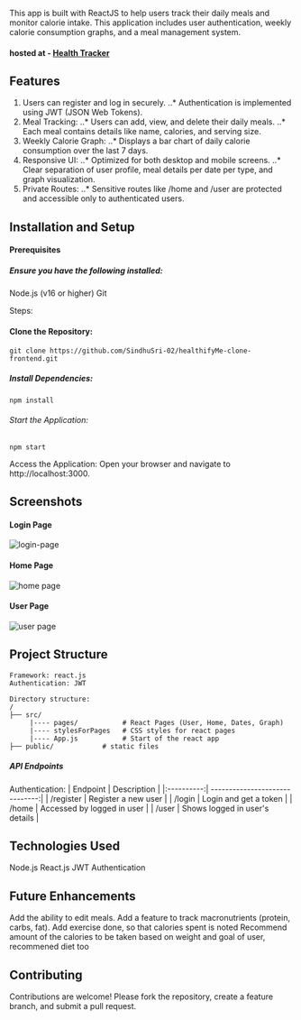 This app is built with ReactJS to help users track their daily meals and monitor calorie intake. This application includes user authentication, weekly calorie consumption graphs, and a meal management system.

#### hosted at - [Health Tracker](https://healthtracker-j0jj.onrender.com)

## Features

1. Users can register and log in securely.
..* Authentication is implemented using JWT (JSON Web Tokens).
2. Meal Tracking:
..* Users can add, view, and delete their daily meals.
..* Each meal contains details like name, calories, and serving size.
3. Weekly Calorie Graph:
..* Displays a bar chart of daily calorie consumption over the last 7 days.
4. Responsive UI:
..* Optimized for both desktop and mobile screens.
..* Clear separation of user profile, meal details per date per type, and graph visualization.
5. Private Routes:
..* Sensitive routes like /home and /user are protected and accessible only to authenticated users.

## Installation and Setup
#### Prerequisites
##### Ensure you have the following installed:

Node.js (v16 or higher)
Git

Steps:
#### Clone the Repository:
`git clone https://github.com/SindhuSri-02/healthifyMe-clone-frontend.git`

##### Install Dependencies:
`npm install`

###### Start the Application:

`npm start`

Access the Application: Open your browser and navigate to http://localhost:3000. 

## Screenshots
#### Login Page
![login-page](https://github.com/user-attachments/assets/53f60433-e642-4876-9872-e9ef50ba198c)

#### Home Page
![home page](https://github.com/user-attachments/assets/df1053a3-837e-4b9c-a366-8e55bc20d589)

#### User Page
![user page](https://github.com/user-attachments/assets/7d982d2a-7b41-435b-bb05-ab7eaea68c4c)

## Project Structure
```
Framework: react.js
Authentication: JWT
```
```
Directory structure:
/
├── src/
     |---- pages/           # React Pages (User, Home, Dates, Graph)
     |---- stylesForPages   # CSS styles for react pages
     |---- App.js           # Start of the react app
├── public/            # static files
```
##### API Endpoints

Authentication:
| Endpoint   | Description                    |
|:----------:| ------------------------------:|
| /register  | Register a new user            |
| /login	   | Login and get a token          |
| /home      | Accessed by logged in user     |
| /user      | Shows logged in user's details |

## Technologies Used
Node.js
React.js
JWT Authentication

## Future Enhancements
Add the ability to edit meals.
Add a feature to track macronutrients (protein, carbs, fat).
Add exercise done, so that calories spent is noted
Recommend amount of the calories to be taken based on weight and goal of user, recommened diet too

## Contributing
Contributions are welcome! Please fork the repository, create a feature branch, and submit a pull request.
